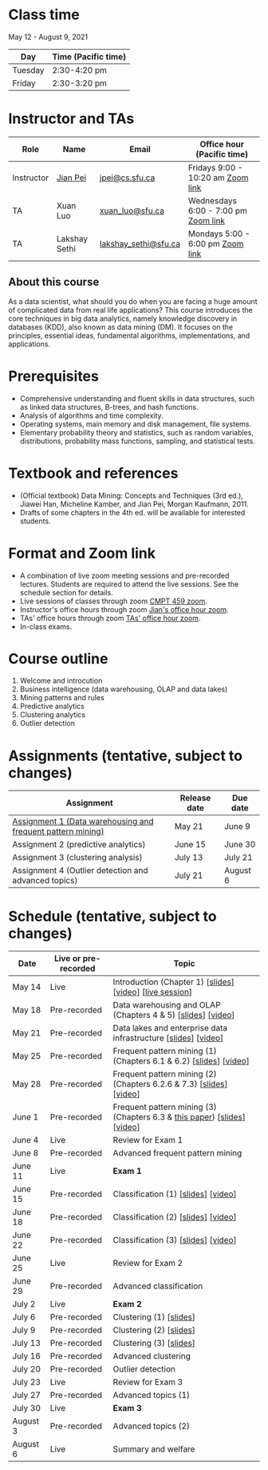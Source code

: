 # Class time
May 12 - August 9, 2021

| Day | Time (Pacific time) |
|---|---|
| Tuesday | 2:30-4:20 pm |
| Friday | 2:30-3:20 pm |

# Instructor and TAs

| Role | Name | Email | Office hour (Pacific time) |
|---|---|---|---|
| Instructor | [Jian Pei](http://www.cs.sfu.ca/~jpei) | jpei@cs.sfu.ca | Fridays 9:00 - 10:20 am [Zoom link](https://sfu.zoom.us/j/68175691648?pwd=VWp0cTUrZWNWdWVMWHFibHpZZ3RUdz09)|
| TA | Xuan Luo | xuan_luo@sfu.ca | Wednesdays 6:00 - 7:00 pm [Zoom link](https://sfu.zoom.us/j/67922370112?pwd=TnZzY0FzdERseVMyWnNkMFJZbGc3dz09) |
| TA | Lakshay Sethi | lakshay_sethi@sfu.ca | Mondays 5:00 - 6:00 pm [Zoom link](https://sfu.zoom.us/j/67922370112?pwd=TnZzY0FzdERseVMyWnNkMFJZbGc3dz09) |

## About this course

As a data scientist, what should you do when you are facing a huge amount of complicated data from real life applications? This course introduces the core techniques in big data analytics, namely knowledge discovery in databases (KDD), also known as data mining (DM). It focuses on the principles, essential ideas, fundamental algorithms, implementations, and applications.

# Prerequisites
- Comprehensive understanding and fluent skills in data structures, such as linked data structures, B-trees, and hash functions.
- Analysis of algorithms and time complexity.
- Operating systems, main memory and disk management, file systems.
- Elementary probability theory and statistics, such as random variables, distributions, probability mass functions, sampling, and statistical tests.

# Textbook and references
- (Official textbook) Data Mining: Concepts and Techniques (3rd ed.), Jiawei Han, Micheline Kamber, and Jian Pei, Morgan Kaufmann, 2011.
- Drafts of some chapters in the 4th ed. will be available for interested students.

# Format and Zoom link
- A combination of live zoom meeting sessions and pre-recorded lectures.  Students are required to attend the live sessions. See the schedule section for details.
- Live sessions of classes through zoom [CMPT 459 zoom](https://sfu.zoom.us/j/67922370112?pwd=TnZzY0FzdERseVMyWnNkMFJZbGc3dz09). 
- Instructor's office hours through zoom [Jian's office hour zoom](https://sfu.zoom.us/j/68175691648?pwd=VWp0cTUrZWNWdWVMWHFibHpZZ3RUdz09).
- TAs' office hours through zoom [TAs' office hour zoom](https://sfu.zoom.us/j/67922370112?pwd=TnZzY0FzdERseVMyWnNkMFJZbGc3dz09).
- In-class exams.  

# Course outline
1. Welcome and introcution
2. Business intelligence (data warehousing, OLAP and data lakes)
3. Mining patterns and rules
4. Predictive analytics
5. Clustering analytics
6. Outlier detection

# Assignments (tentative, subject to changes)

| Assignment | Release date | Due date |
|---|---|---|
| [Assignment 1 (Data warehousing and frequent pattern mining)](https://www.cs.sfu.ca/CourseCentral/Hypermail/cmpt-459/att-0013/CMPT_459_Assignment_1.pdf) | May 21 | June 9 |
| Assignment 2 (predictive analytics) | June 15 | June 30 |
| Assignment 3 (clustering analysis) | July 13 | July 21 |
| Assignment 4 (Outlier detection and advanced topics) | July 21 | August 6 |

# Schedule (tentative, subject to changes)

| Date | Live or pre-recorded | Topic |
|---|---|---|
| May 14 | Live | Introduction (Chapter 1) [[slides](https://www.cs.sfu.ca/cc/459/jpei/21/459Introduction.pdf)] [[video](https://youtu.be/s0zgJRg-bI8)] [[live session](https://youtu.be/T3mXgObUeXU)] |
| May 18 | Pre-recorded | Data warehousing and OLAP (Chapters 4 & 5) [[slides](https://www.cs.sfu.ca/cc/459/jpei/21/459DataWarehousing.pdf)] [[video](https://youtu.be/ilFAj1dQPwo)] |
| May 21 | Pre-recorded | Data lakes and enterprise data infrastructure [[slides](https://www.cs.sfu.ca/cc/459/jpei/21/459DataLakes.pdf)] [[video](https://youtu.be/QTole3HuOBc)] |
| May 25 | Pre-recorded | Frequent pattern mining (1) (Chapters 6.1 & 6.2) [[slides](https://www.cs.sfu.ca/cc/459/jpei/21/459PatternMining.pdf)] [[video](https://youtu.be/Oh7rIMYQORo)] |
| May 28 | Pre-recorded | Frequent pattern mining (2) (Chapters 6.2.6 & 7.3) [[slides](https://www.cs.sfu.ca/cc/459/jpei/21/459PatternMining.pdf)] [[video](https://youtu.be/9PIFFyDa3_Y)]|
| June 1 | Pre-recorded | Frequent pattern mining (3) (Chapters 6.3 & [this paper](https://www.cs.sfu.ca/~jpei/publications/spg.pdf)) [[slides](https://www.cs.sfu.ca/cc/459/jpei/21/459PatternMining.pdf)] [[video](https://youtu.be/6coyl0kAEDg)] |
| June 4 | Live | Review for Exam 1 |
| June 8 | Pre-recorded  | Advanced frequent pattern mining |
| June 11 | Live | **Exam 1** |
| June 15 | Pre-recorded | Classification (1) [[slides](https://www.cs.sfu.ca/cc/459/jpei/21/459Classification.pdf)] [[video](https://youtu.be/Bc7T7o_8ALk)] |
| June 18 | Pre-recorded | Classification (2) [[slides](https://www.cs.sfu.ca/cc/459/jpei/21/459Classification.pdf)] [[video](https://youtu.be/lmpHOak1kEI)] |
| June 22 | Pre-recorded | Classification (3) [[slides](https://www.cs.sfu.ca/cc/459/jpei/21/459Classification.pdf)] [[video](https://youtu.be/sUDCy-gkEno)] |
| June 25 | Live | Review for Exam 2 |
| June 29 | Pre-recorded | Advanced classification |
| July 2 | Live | **Exam 2** |
| July 6 | Pre-recorded  | Clustering (1) [[slides](https://www.cs.sfu.ca/cc/459/jpei/21/459Clustering.pdf)] |
| July 9 | Pre-recorded  | Clustering (2) [[slides](https://www.cs.sfu.ca/cc/459/jpei/21/459Clustering.pdf)] |
| July 13 | Pre-recorded | Clustering (3) [[slides](https://www.cs.sfu.ca/cc/459/jpei/21/459Clustering.pdf)] |
| July 16 | Pre-recorded | Advanced clustering |
| July 20 | Pre-recorded | Outlier detection |
| July 23 | Live | Review for Exam 3 |
| July 27 | Pre-recorded | Advanced topics (1) |
| July 30 | Live | **Exam 3** |
| August 3 | Pre-recorded | Advanced topics (2)|
| August 6 | Live | Summary and welfare |
